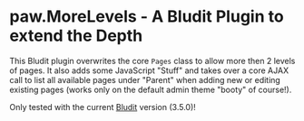 paw.MoreLevels - A Bludit Plugin to extend the Depth
====================================================
This Bludit plugin overwrites the core `Pages` class to allow more then 2 levels of pages. It also adds some JavaScript "Stuff" and takes over a core AJAX call to list all available pages under "Parent" when adding new or editing existing pages (works only on the default admin theme "booty" of course!).

Only tested with the current [Bludit](https://bludit.org/) version (3.5.0)!
